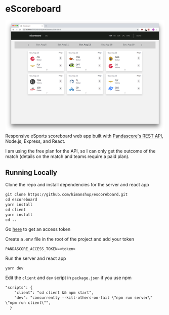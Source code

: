 # eScoreboard

![Image 1](https://raw.githubusercontent.com/himanshup/escoreboard/master/screenshots/scoreboard.png)  
Responsive eSports scoreboard web app built with [Pandascore's REST API](https://pandascore.co/), Node.js, Express, and React.

I am using the free plan for the API, so I can only get the outcome of the match (details on the match and teams require a paid plan).

## Running Locally

Clone the repo and install dependencies for the server and react app
```
git clone https://github.com/himanshup/escoreboard.git
cd escoreboard
yarn install    
cd client       
yarn install
cd ..
```

Go [here](https://pandascore.co/) to get an access token  

Create a .env file in the root of the project and add your token  
```
PANDASCORE_ACCESS_TOKEN=<token>
```

Run the server and react app  
```
yarn dev
```

Edit the `client` and `dev` script in `package.json` if you use npm
```
"scripts": {
    "client": "cd client && npm start",
    "dev": "concurrently --kill-others-on-fail \"npm run server\" \"npm run client\"",
  }
```

